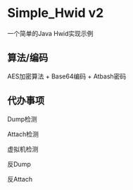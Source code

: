 # Simple_Hwid v2

一个简单的Java Hwid实现示例

## 算法/编码

AES加密算法 + Base64编码 + Atbash密码

## 代办事项

Dump检测

Attach检测

虚拟机检测

反Dump

反Attach